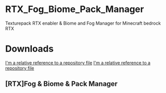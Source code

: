 # RTX_Fog_Biome_Pack_Manager
Texturepack RTX enabler &amp; Biome and Fog Manager for Minecraft bedrock RTX

Downloads
======
[I'm a relative reference to a repository file](../blob/master/LICENSE)
[I'm a relative reference to a repository file](../blob/master/LICENSE)


[RTX]Fog & Biome & Pack Manager
------
